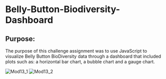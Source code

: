# Belly-Button-Biodiversity-Dashboard

## Purpose: 
The purpose of this challenge assignment was to use JavaScript to visualize Belly Button BioDiversity data through a dashboard 
that included plots such as: a horizontal bar chart, a bubble chart and a gauge chart. 

![Mod13_1](https://user-images.githubusercontent.com/116187123/219997197-e6ef5c00-a53c-4fbc-aae9-a87a7ae3d05d.png)
![Mod13_2](https://user-images.githubusercontent.com/116187123/219997214-235e6c85-a657-494c-9b49-92785debd69b.png)




